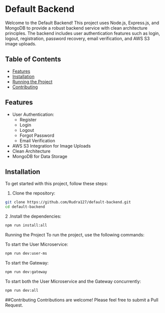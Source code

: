# Default Backend

Welcome to the Default Backend! This project uses Node.js, Express.js, and MongoDB to provide a robust backend service with clean architecture principles. The backend includes user authentication features such as login, logout, registration, password recovery, email verification, and AWS S3 image uploads.

## Table of Contents

- [Features](#features)
- [Installation](#installation)
- [Running the Project](#running-the-project)
- [Contributing](#contributing)

## Features

- User Authentication:
  - Register
  - Login
  - Logout
  - Forgot Password
  - Email Verification
- AWS S3 Integration for Image Uploads
- Clean Architecture
- MongoDB for Data Storage


## Installation

To get started with this project, follow these steps:

1. Clone the repository:

```bash
git clone https://github.com/Rudra127/default-backend.git
cd default-backend
```
2 .Install the dependencies:
```bash
npm run install:all
```

Running the Project
To run the project, use the following commands:

To start the User Microservice:
```bash
npm run dev:user-ms
```
To start the Gateway:
```bash
npm run dev:gateway
```
To start both the User Microservice and the Gateway concurrently:
```bash
npm run dev:all
```

##Contributing
Contributions are welcome! Please feel free to submit a Pull Request.


